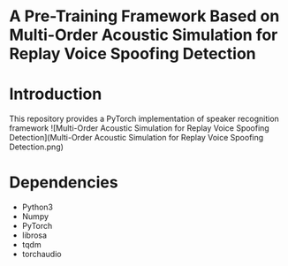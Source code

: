 # A Pre-Training Framework Based on Multi-Order Acoustic Simulation for Replay Voice Spoofing Detection

# Introduction

This repository provides a PyTorch implementation of speaker recognition framework
![Multi-Order Acoustic Simulation for Replay Voice Spoofing Detection](Multi-Order Acoustic Simulation for Replay Voice Spoofing Detection.png)


# Dependencies

- Python3
- Numpy
- PyTorch
- librosa
- tqdm
- torchaudio
